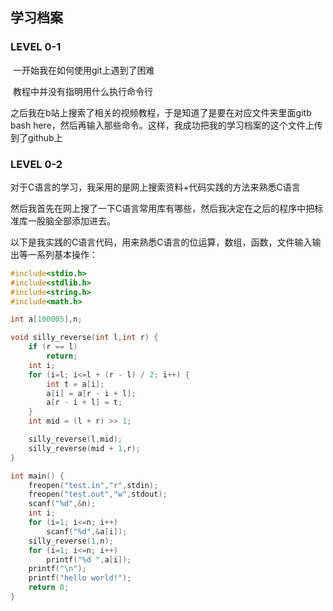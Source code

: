 ## 学习档案

### LEVEL 0-1

​	一开始我在如何使用git上遇到了困难

​	教程中并没有指明用什么执行命令行

​	之后我在b站上搜索了相关的视频教程，于是知道了是要在对应文件夹里面gitb bash here，然后再输入那些命令。这样，我成功把我的学习档案的这个文件上传到了github上



### LEVEL 0-2

​	对于C语言的学习，我采用的是网上搜索资料+代码实践的方法来熟悉C语言

​	然后我首先在网上搜了一下C语言常用库有哪些，然后我决定在之后的程序中把标准库一股脑全部添加进去。

​	以下是我实践的C语言代码，用来熟悉C语言的位运算，数组，函数，文件输入输出等一系列基本操作：

```c
#include<stdio.h>
#include<stdlib.h>
#include<string.h>
#include<math.h>

int a[100005],n;

void silly_reverse(int l,int r) {
	if (r == l)
		return;
	int i;
	for (i=l; i<=l + (r - l) / 2; i++) {
		int t = a[i];
		a[i] = a[r - i + l];
		a[r - i + l] = t;
	}
	int mid = (l + r) >> 1;

	silly_reverse(l,mid);
	silly_reverse(mid + 1,r);
}

int main() {
	freopen("test.in","r",stdin);
	freopen("test.out","w",stdout);
	scanf("%d",&n);
	int i;
	for (i=1; i<=n; i++)
		scanf("%d",&a[i]);
	silly_reverse(1,n);
	for (i=1; i<=n; i++)
		printf("%d ",a[i]);
	printf("\n");
	printf("hello world!");
	return 0;
} 
```



​	
